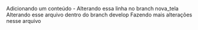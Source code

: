 Adicionando um conteúdo - Alterando essa linha no branch nova_tela
Alterando esse arquivo dentro do branch develop
Fazendo mais alterações nesse arquivo
